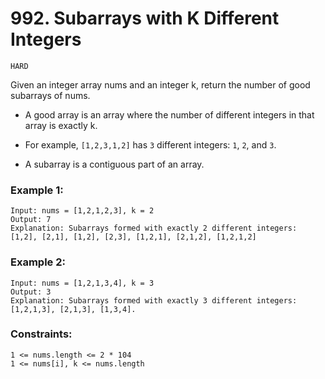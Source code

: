 # 992. Subarrays with K Different Integers

`HARD`

Given an integer array nums and an integer k, return the number of good subarrays of nums.

-   A good array is an array where the number of different integers in that array is exactly k.

-   For example, `[1,2,3,1,2]` has `3` different integers: `1`, `2`, and `3`.

-   A subarray is a contiguous part of an array.

### Example 1:

    Input: nums = [1,2,1,2,3], k = 2
    Output: 7
    Explanation: Subarrays formed with exactly 2 different integers: [1,2], [2,1], [1,2], [2,3], [1,2,1], [2,1,2], [1,2,1,2]

### Example 2:

    Input: nums = [1,2,1,3,4], k = 3
    Output: 3
    Explanation: Subarrays formed with exactly 3 different integers: [1,2,1,3], [2,1,3], [1,3,4].

### Constraints:

    1 <= nums.length <= 2 * 104
    1 <= nums[i], k <= nums.length
